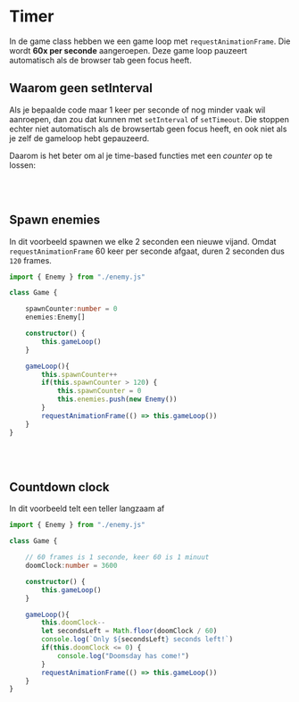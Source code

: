 # Timer

In de game class hebben we een game loop met `requestAnimationFrame`. Die wordt **60x per seconde** aangeroepen. Deze game loop pauzeert automatisch als de browser tab geen focus heeft.

## Waarom geen setInterval

Als je bepaalde code maar 1 keer per seconde of nog minder vaak wil aanroepen, dan zou dat kunnen met `setInterval` of `setTimeout`. Die stoppen echter niet automatisch als de browsertab geen focus heeft, en ook niet als je zelf de gameloop hebt gepauzeerd. 

Daarom is het beter om al je time-based functies met een *counter* op te lossen:

<br>
<Br>

## Spawn enemies

In dit voorbeeld spawnen we elke 2 seconden een nieuwe vijand. Omdat `requestAnimationFrame` 60 keer per seconde afgaat, duren 2 seconden dus `120` frames.

```typescript
import { Enemy } from "./enemy.js"

class Game {

    spawnCounter:number = 0
    enemies:Enemy[]

    constructor() {
        this.gameLoop()
    }

    gameLoop(){
        this.spawnCounter++
        if(this.spawnCounter > 120) {
            this.spawnCounter = 0
            this.enemies.push(new Enemy())
        }
        requestAnimationFrame(() => this.gameLoop())
    }
}
```
<br>
<br>

## Countdown clock

In dit voorbeeld telt een teller langzaam af

```typescript
import { Enemy } from "./enemy.js"

class Game {

    // 60 frames is 1 seconde, keer 60 is 1 minuut
    doomClock:number = 3600 

    constructor() {
        this.gameLoop()
    }

    gameLoop(){
        this.doomClock--
        let secondsLeft = Math.floor(doomClock / 60)
        console.log(`Only ${secondsLeft} seconds left!`)
        if(this.doomClock <= 0) {
            console.log("Doomsday has come!")
        }
        requestAnimationFrame(() => this.gameLoop())
    }
}
```